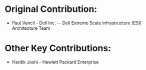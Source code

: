 
# Original Contribution:
* Paul Vancil - Dell Inc. -- Dell Extreme Scale Infrastructure (ESI) Architecture Team


# Other Key Contributions:
* Hardik Joshi - Hewlett Packard Enterprise
